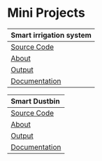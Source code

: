 # Mini Projects

| **Smart irrigation system** |
|:----------|
|[Source Code](https://github.com/SKsaikiran/MiniProjects/blob/d0561ef2838ce66c74938710447f96ae0fc5fa11/Smart_irrigation/Smart_irrigation.ino)|
| [About](https://github.com/SKsaikiran/MiniProjects/blob/d0561ef2838ce66c74938710447f96ae0fc5fa11/Smart_irrigation/About.md)|
|[Output](https://github.com/SKsaikiran/MiniProjects/blob/ca2d1c99da52b4d01b1079779e9050f9f8ca11b3/Smart_irrigation/Output.md)|
| [Documentation](https://docs.google.com/document/d/1E0E4WA4AXR0ON_7Oh7yXiIbDXwOd193Q/edit?usp=sharing&ouid=108978196529812926312&rtpof=true&sd=true)|

| **Smart Dustbin** |
|:----------|
|[Source Code](https://github.com/SKsaikiran/MiniProjects/blob/07ffdc1ae8fedb10db87c1815f2f53bdf55c9862/Smart_Dustbin/Code.ino)|
| [About](https://github.com/SKsaikiran/MiniProjects/blob/07ffdc1ae8fedb10db87c1815f2f53bdf55c9862/Smart_Dustbin/About.md)|
|[Output](https://drive.google.com/file/d/1fWYZyuoEsn0z4bPlV8rXo5c48dqPjGD7/view?usp=share_link)|
| [Documentation](https://drive.google.com/file/d/1Fxu7L83m1qDUM84fvsrQN3iwEjaxeRLEy-Fxw/view?usp=sharing)|
